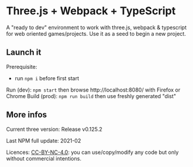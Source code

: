 # Three.js + Webpack + TypeScript

A "ready to dev" environment to work with three.js, webpack & typescript for web oriented games/projects. Use it as a seed to begin a new project.

## Launch it

Prerequisite:
* run `npm i` before first start

Run (dev): `npm start` then browse http://localhost:8080/ with Firefox or Chrome
Build (prod): `npm run build` then use freshly generated "dist" 
## More infos

Current three version: Release v0.125.2

Last NPM full update: 2021-02

Licences: [CC-BY-NC-4.0](https://creativecommons.org/licenses/by-nc/4.0/): you can use/copy/modify any code but only without commercial intentions.

